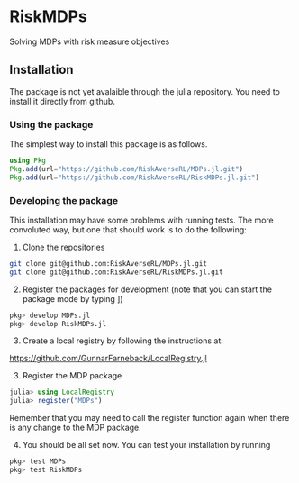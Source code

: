 # RiskMDPs

Solving MDPs with risk measure objectives

## Installation

The package is not yet avalaible through the julia repository. You need to install it directly from github.

### Using the package

The simplest way to install this package is as follows.  
```julia
using Pkg
Pkg.add(url="https://github.com/RiskAverseRL/MDPs.jl.git")
Pkg.add(url="https://github.com/RiskAverseRL/RiskMDPs.jl.git")
```

### Developing the package

This installation may have some problems with running tests. The more convoluted way, but one that should work is to do the following:

1. Clone the repositories

```bash
git clone git@github.com:RiskAverseRL/MDPs.jl.git
git clone git@github.com:RiskAverseRL/RiskMDPs.jl.git
```

2. Register the packages for development (note that you can start the package mode by typing ])

```julia
pkg> develop MDPs.jl
pkg> develop RiskMDPs.jl
```

3. Create a local registry by following the instructions at: 

<https://github.com/GunnarFarneback/LocalRegistry.jl>

3. Register the MDP package

```julia
julia> using LocalRegistry
julia> register("MDPs")
```

Remember that you may need to call the register function again when there is any change to the MDP package.

4. You should be all set now. You can test your installation by running

```julia
pkg> test MDPs
pkg> test RiskMDPs
```
